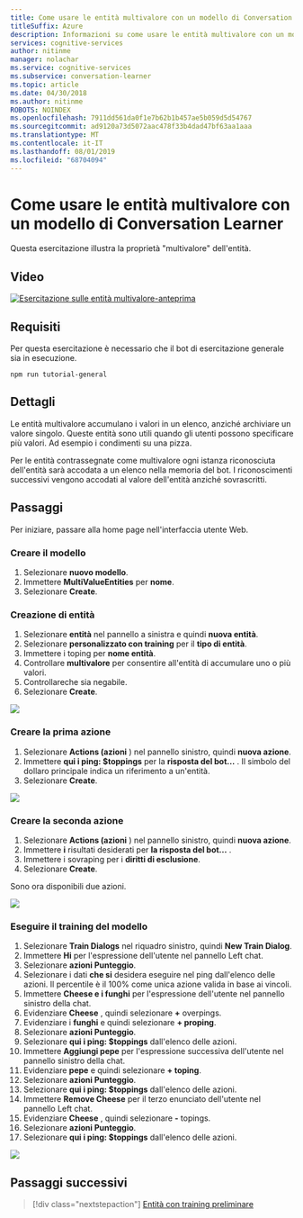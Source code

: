 ```yaml
---
title: Come usare le entità multivalore con un modello di Conversation Learner - Servizi cognitivi Microsoft| Microsoft Docs
titleSuffix: Azure
description: Informazioni su come usare le entità multivalore con un modello di Conversation Learner.
services: cognitive-services
author: nitinme
manager: nolachar
ms.service: cognitive-services
ms.subservice: conversation-learner
ms.topic: article
ms.date: 04/30/2018
ms.author: nitinme
ROBOTS: NOINDEX
ms.openlocfilehash: 7911dd561da0f1e7b62b1b457ae5b059d5d54767
ms.sourcegitcommit: ad9120a73d5072aac478f33b4dad47bf63aa1aaa
ms.translationtype: MT
ms.contentlocale: it-IT
ms.lasthandoff: 08/01/2019
ms.locfileid: "68704094"
---
```

# <a name="how-to-use-multi-value-entities-with-a-conversation-learner-model"></a>Come usare le entità multivalore con un modello di Conversation Learner
Questa esercitazione illustra la proprietà "multivalore" dell'entità.

## <a name="video"></a>Video

[![Esercitazione sulle entità multivalore-anteprima](https://aka.ms/cl_Tutorial_v3_MultiValued_Preview)](https://aka.ms/cl_Tutorial_v3_MultiValued)

## <a name="requirements"></a>Requisiti
Per questa esercitazione è necessario che il bot di esercitazione generale sia in esecuzione.

    npm run tutorial-general

## <a name="details"></a>Dettagli
Le entità multivalore accumulano i valori in un elenco, anziché archiviare un valore singolo.  Queste entità sono utili quando gli utenti possono specificare più valori. Ad esempio i condimenti su una pizza.

Per le entità contrassegnate come multivalore ogni istanza riconosciuta dell'entità sarà accodata a un elenco nella memoria del bot. I riconoscimenti successivi vengono accodati al valore dell'entità anziché sovrascritti.

## <a name="steps"></a>Passaggi

Per iniziare, passare alla home page nell'interfaccia utente Web.

### <a name="create-the-model"></a>Creare il modello

1. Selezionare **nuovo modello**.
2. Immettere **MultiValueEntities** per **nome**.
3. Selezionare **Create**.

### <a name="entity-creation"></a>Creazione di entità

1. Selezionare **entità** nel pannello a sinistra e quindi **nuova entità**.
2. Selezionare **personalizzato con training** per il **tipo di entità**.
3. Immettere i toping per **nome entità**.
4. Controllare **multivalore** per consentire all'entità di accumulare uno o più valori.
5. Controllareche sia negabile.
6. Selezionare **Create**.

![](../media/T07_entity_create.png)

### <a name="create-the-first-action"></a>Creare la prima azione

1. Selezionare **Actions (azioni** ) nel pannello sinistro, quindi **nuova azione**.
2. Immettere **qui i ping: $toppings** per la **risposta del bot...** . Il simbolo del dollaro principale indica un riferimento a un'entità.
3. Selezionare **Create**.

![](../media/T07_action_create_1.png)

### <a name="create-the-second-action"></a>Creare la seconda azione

1. Selezionare **Actions (azioni** ) nel pannello sinistro, quindi **nuova azione**.
2. Immettere **i** risultati desiderati per **la risposta del bot...** .
3. Immettere i sovraping per i **diritti di esclusione**.
4. Selezionare **Create**.

Sono ora disponibili due azioni.

![](../media/T07_action_create_2.png)

### <a name="train-the-model"></a>Eseguire il training del modello

1. Selezionare **Train Dialogs** nel riquadro sinistro, quindi **New Train Dialog**.
2. Immettere **Hi** per l'espressione dell'utente nel pannello Left chat.
3. Selezionare **azioni Punteggio**.
4. Selezionare i dati **che si** desidera eseguire nel ping dall'elenco delle azioni. Il percentile è il 100% come unica azione valida in base ai vincoli.
5. Immettere **Cheese e i funghi** per l'espressione dell'utente nel pannello sinistro della chat.
6. Evidenziare **Cheese** , quindi selezionare **+** overpings.
7. Evidenziare i **funghi** e quindi selezionare **+ proping**.
8. Selezionare **azioni Punteggio**.
9. Selezionare **qui i ping: $toppings** dall'elenco delle azioni.
10. Immettere **Aggiungi pepe** per l'espressione successiva dell'utente nel pannello sinistro della chat.
11. Evidenziare **pepe** e quindi selezionare **+ toping**.
12. Selezionare **azioni Punteggio**.
13. Selezionare **qui i ping: $toppings** dall'elenco delle azioni.
14. Immettere **Remove Cheese** per il terzo enunciato dell'utente nel pannello Left chat.
15. Evidenziare **Cheese** , quindi selezionare **-** topings.
16. Selezionare **azioni Punteggio**.
17. Selezionare **qui i ping: $toppings** dall'elenco delle azioni.

![](../media/T07_training.png)

## <a name="next-steps"></a>Passaggi successivi

> [!div class="nextstepaction"]
> [Entità con training preliminare](./08-pre-trained-entities.md)
